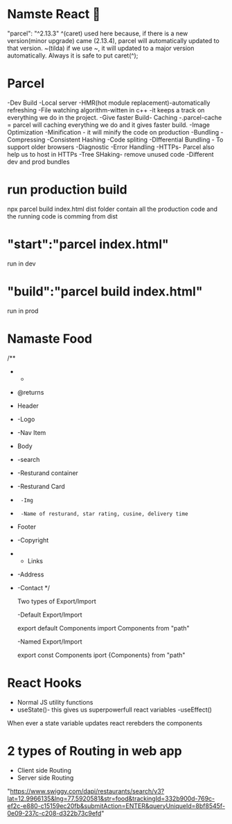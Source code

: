 # Namste React 🚀

"parcel": "^2.13.3"
^(caret) used here because, if there is a new version(minor upgrade) came (2.13.4), parcel will automatically updated to that version.
~(tilda) if we use ~, it will updated to a major version automatically.
Always it is safe to put caret(^);

# Parcel

-Dev Build
-Local server
-HMR(hot module replacement)-automatically refreshing
-File watching algorithm-witten in c++ -it keeps a track on everything we do in the project.
-Give faster Build- Caching
-.parcel-cache = parcel will caching everything we do and it gives faster build.
-Image Optimization
-Minification - it will minify the code on production
-Bundling
-Compressing
-Consistent Hashing
-Code spliting
-DIfferential Bundling - To support older browsers
-Diagnostic
-Error Handling
-HTTPs- Parcel also help us to host in HTTPs
-Tree SHaking- remove unused code
-Different dev and prod bundles

# run production build

npx parcel build index.html
dist folder contain all the production code and the running code is comming from dist

# "start":"parcel index.html"

run in dev

# "build":"parcel build index.html"

run in prod

# Namaste Food

/\*\*

- -
- @returns
- Header
- -Logo
- -Nav Item
- Body
- -search
- -Resturand container
- -Resturand Card
-      -Img
-      -Name of resturand, star rating, cusine, delivery time
- Footer
- -Copyright
- - Links
- -Address
- -Contact
  \*/

  Two types of Export/Import

  -Default Export/Import

  export default Components
  import Components from "path"

  -Named Export/Import

  export const Components
  iport {Components} from "path"

# React Hooks

- Normal JS utility functions
- useState()- this gives us superpowerfull react variables
  -useEffect()

When ever a state variable updates react rerebders the components

# 2 types of Routing in web app

- Client side Routing
- Server side Routing

"https://www.swiggy.com/dapi/restaurants/search/v3?lat=12.9966135&lng=77.5920581&str=food&trackingId=332b900d-769c-ef2c-e880-c15159ec20fb&submitAction=ENTER&queryUniqueId=8bf8545f-0e09-237c-c208-d322b73c9efd"
